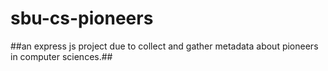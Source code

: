 # sbu-cs-pioneers
##an express js project due to collect and gather metadata about pioneers in computer sciences.##
